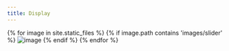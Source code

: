 ```yaml
---
title: Display
---
```

{% for image in site.static_files %}
{% if image.path contains 'images/slider' %}
<img src="{{ site.baseurl }}{{ image.path }}" alt="image" />
{% endif %}
{% endfor %}
